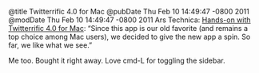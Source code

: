 @title Twitterrific 4.0 for Mac
@pubDate Thu Feb 10 14:49:47 -0800 2011
@modDate Thu Feb 10 14:49:47 -0800 2011
Ars Technica: <a href="http://arstechnica.com/apple/news/2011/02/hands-on-with-twitterrific-40-for-mac.ars?utm_source=rss&utm_medium=rss&utm_campaign=rss">Hands-on with Twitterrific 4.0 for Mac</a>: “Since this app is our old favorite (and remains a top choice among Mac users), we decided to give the new app a spin. So far, we like what we see.”

Me too. Bought it right away. Love cmd-L for toggling the sidebar.
